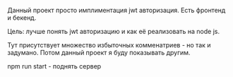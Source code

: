 Данный проект просто имплиментация jwt авторизация. Есть фронтенд и бекенд.

Цель: лучше понять jwt авторизацию и как её реализовать на node js.

Тут присутствует множество избыточных комменатриев - но так и задумано. Потом данный проект я буду показывать другим.

npm run start - поднять сервер